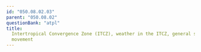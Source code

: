 ```yaml
---
id: "050.08.02.03"
parent: "050.08.02"
questionBank: "atpl"
title:
  Intertropical Convergence Zone (ITCZ), weather in the ITCZ, general seasonal
  movement
---
```


